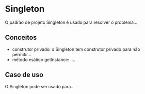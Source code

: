 # Singleton

O padrão de projeto Singleton é usado para resolver o problema...

## Conceitos
- construtor privado: o Singleton tem construtor privado para não permitir...
- método esático getInstance: ....


## Caso de uso

O Singleton pode ser usado para...
